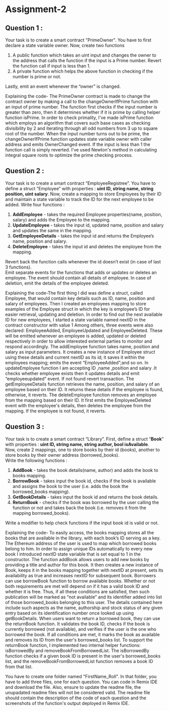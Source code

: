 # Assignment-2

## Question 1 :

Your task is to create a smart contract "PrimeOwner". You have to first declare a state variable owner. Now,  create two functions 

1. A public function which takes an uint input and changes the owner to the address that calls the function if the input is a Prime number. Revert the function call if input is less than 1.
2. A private function which helps the above function in checking if the number is prime or not.

Lastly, emit an event whenever the “owner” is changed.

Explaining the code- The  PrimeOwner contract is made to change the contract owner by making a call to the changeOwnerIfPrime function with an input of prime number. The function first checks if the input number is greater than zero, then it determines whether if it is prime by calling helper function isPrime. In order to check primality, I've made isPrime function which employs an algorithm that covers such base cases as checking divisibility by 2 and iterating through all odd numbers from 3 up to square root of the number. When the input number turns out to be prime, the changeOwnerIfPrime function updates state variable owner with caller address and emits OwnerChanged event. If the input is less than 1 the function call is simply reverted. I've used Newton's method in calculating integral square roots to optimize the prime checking process.

## Question 2 :

Your task is to create a smart contract “EmployeeRegistree”. You have to define a struct “Employee” with properties : **uint ID, string name, string position, uint salary**.
Now, create a mapping to store Employees by their ID and maintain a state variable to track the ID for the next employee to be added.
Write four functions : 
1. **AddEmployee** - takes the required Employee properties(name, position, salary) and adds the Employee to the mapping.
2. **UpdateEmployee** - takes the input id, updated name, position and salary and updates the same in the mapping.
3. **GetEmployeeDetails** - takes the input id and returns the Employee’s name, position and salary.
4. **DeleteEmployee** - takes the input id and deletes the employee from the mapping.

Revert back the function calls whenever the id doesn’t exist (in case of last 3 functions). \
Emit separate events for the functions that adds or updates or deletes an employee. The event should contain all details of employee. In case of deletion, emit the details of the employee deleted.

Explaining the code-The first thing I did was define a struct, called Employee, that would contain key details such as ID, name, position and salary of employees. Then I created an employees mapping to store examples of the Employee struct in which the key is employee’s ID for easier retrieval, updating and deletion.
In order to find out the next available ID for new employees, I started a state variable named nextID in the contract constructor with value 1
Among others, three events were also declared: EmployeeAdded, EmployeeUpdated and EmployeeDeleted. These will be emitted whenever an employee is added, updated or deleted respectively in order to allow interested external parties to monitor and respond accordingly.
The addEmployee function takes name, position and salary as input parameters. It creates a new instance of Employee struct using these details and current nextID as its id; it saves it within the employees mapping; emits the event “EmployeeAdded”;and so on.
In updateEmployee function I am accepting ID ,name ,position and salary .It checks whether employee exists then it updates details and emit “employeeupdated” event. If not found revert transaction.
The getEmployeeDetails function retrieves the name, position, and salary of an employee based on their ID. It returns these details if the employee is found, otherwise, it reverts.
The deleteEmployee function removes an employee from the mapping based on their ID. It first emits the EmployeeDeleted event with the employee's details, then deletes the employee from the mapping. If the employee is not found, it reverts.

## Question 3 :

Your task is to create a smart contract “Library”. First, define a struct “**Book**” with properties : **uint ID, string name, string author, bool isAvailable**.\
Now, create 2 mappings, one to store books by their id (books), another to store books by their owner address (borrowed_books).\
Write the following functions : 
1. **AddBook** - takes the book details(name, author) and adds the book to books mapping.
2. **BorrowBook** - takes input the book id, checks if the book is available and assigns the book to the user (i.e. adds the book the borrowed_books mapping).
3. **GetBookDetails** - takes input the book id and returns the book details.
4. **ReturnBook** - checks if the book was borrowed by the user calling the function or not and takes back the book (i.e. removes it from the mapping borrowed_books).


Write a modifier to help check functions if the input book id is valid or not.

Explaining the code- To easily access, the books mapping stores all the books that are available in the library, with each book’s ID serving as a key. The Ethereum address of the user is used to map which borrowed books belong to him.
In order to assign unique IDs automatically to every new book I introduced nextID state variable that is set equal to 1 in the constructor.
The function addBook allows users to add new books by providing a title and author for this book. It then creates a new instance of Book, keeps it in the books mapping together with nextID at present, sets its availability as true and increases nextID for subsequent book.
Borrowers can use borrowBook function to borrow available books. Whether or not both requirements are met will depend on if it has a valid book ID and whether it is free. Thus, if all these conditions are satisfied, then such publication will be marked as “not available” and its identifier added into list of those borrowed_books belonging to this user.
The details contained here include such aspects as the name, authorship and stock status of any given entry based on its identification number once looked up using getBookDetails.
When users want to return a borrowed book, they can use the returnBook function. It validates the book ID, checks if the book is currently borrowed (not available), and verifies if the user is the one who borrowed the book. If all conditions are met, it marks the book as available and removes its ID from the user's borrowed_books list.
To support the returnBook function, I implemented two internal helper functions: isBorrowedBy and removeBookFromBorrowedList. The isBorrowedBy function checks if a given book ID is present in the user's borrowed_books list, and the removeBookFromBorrowedList function removes a book ID from that list.

You have to create one folder named "FirstName_Roll". In that folder, you have to add three files, one for each question. You can code in Remix IDE and download the file. Also, ensure to update the readme file, the unupadated readme files will not be considered valid. The readme file should contain the description of the code of each question and the screenshots of the function's output deployed in Remix IDE.











